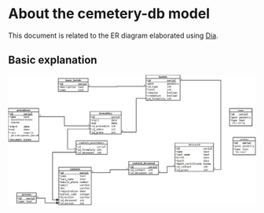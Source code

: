 # About the cemetery-db model
This document is related to the ER diagram elaborated using [Dia](http://dia-installer.de/). 

## Basic explanation
![DB model](images/cemetery.png)

